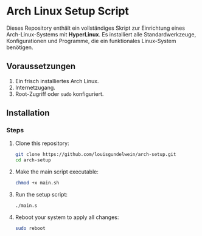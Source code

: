 # Arch Linux Setup Script

Dieses Repository enthält ein vollständiges Skript zur Einrichtung eines Arch-Linux-Systems mit **HyperLinux**. Es installiert alle Standardwerkzeuge, Konfigurationen und Programme, die ein funktionales Linux-System benötigen.

## Voraussetzungen
1. Ein frisch installiertes Arch Linux.
2. Internetzugang.
3. Root-Zugriff oder `sudo` konfiguriert.

## Installation
### Steps

1. Clone this repository:
      ```bash
      git clone https://github.com/louisgundelwein/arch-setup.git
      cd arch-setup
      ```
2. Make the main script executable:
      ```bash 
      chmod +x main.sh
      ```
3. Run the setup script:
      ```bash 
      ./main.s
      ```
4. Reboot your system to apply all changes:
     ```bash
     sudo reboot
     ```
